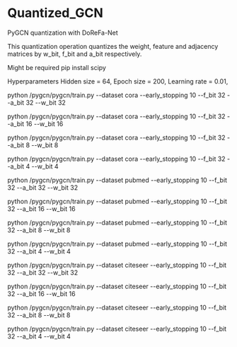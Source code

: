 # Quantized_GCN
PyGCN quantization with DoReFa-Net 

This quantization operation quantizes the weight, feature and adjacency matrices by w_bit, f_bit and a_bit respectively.

Might be required
pip install scipy

Hyperparameters
Hidden size = 64, Epoch size = 200, Learning rate = 0.01, 

python /pygcn/pygcn/train.py --dataset cora --early_stopping 10 --f_bit 32 --a_bit 32 --w_bit 32

python /pygcn/pygcn/train.py --dataset cora --early_stopping 10 --f_bit 32 --a_bit 16 --w_bit 16

python /pygcn/pygcn/train.py --dataset cora --early_stopping 10 --f_bit 32 --a_bit 8 --w_bit 8

python /pygcn/pygcn/train.py --dataset cora --early_stopping 10 --f_bit 32 --a_bit 4 --w_bit 4

python /pygcn/pygcn/train.py --dataset pubmed --early_stopping 10 --f_bit 32 --a_bit 32 --w_bit 32

python /pygcn/pygcn/train.py --dataset pubmed --early_stopping 10 --f_bit 32 --a_bit 16 --w_bit 16

python /pygcn/pygcn/train.py --dataset pubmed --early_stopping 10 --f_bit 32 --a_bit 8 --w_bit 8

python /pygcn/pygcn/train.py --dataset pubmed --early_stopping 10 --f_bit 32 --a_bit 4 --w_bit 4

python /pygcn/pygcn/train.py --dataset citeseer --early_stopping 10 --f_bit 32 --a_bit 32 --w_bit 32

python /pygcn/pygcn/train.py --dataset citeseer --early_stopping 10 --f_bit 32 --a_bit 16 --w_bit 16

python /pygcn/pygcn/train.py --dataset citeseer --early_stopping 10 --f_bit 32 --a_bit 8 --w_bit 8

python /pygcn/pygcn/train.py --dataset citeseer --early_stopping 10 --f_bit 32 --a_bit 4 --w_bit 4
